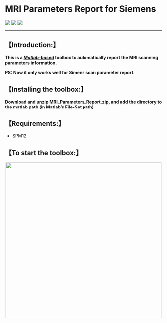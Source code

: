 # MRI Parameters Report for Siemens


![](https://img.shields.io/badge/release-v1.0-brightgreen.svg)
![](https://img.shields.io/badge/data-2019/11/29-green.svg)
![](https://img.shields.io/badge/licese-GPLV3.0-blue.svg)

------

## 【Introduction:】
**This is a ***[Matlab-based]()*** toolbox to automatically report the MRI scanning parameters information.**

**PS: Now it only works well for Simens scan parameter report.**

## 【Installing the toolbox:】

**Download and unzip MRI_Parameters_Report.zip, and add the directory to the matlab path (in Matlab’s File-Set path)**

## 【Requirements:】

* SPM12

## 【To start the toolbox:】


<center><img src="https://uploader.shimo.im/f/hPttRSWuvWMElcGD.png" width="500" /></center> 
